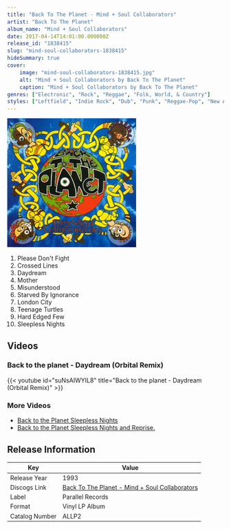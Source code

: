 ```yaml
---
title: "Back To The Planet - Mind + Soul Collaborators"
artist: "Back To The Planet"
album_name: "Mind + Soul Collaborators"
date: 2017-04-14T14:01:00.000000Z
release_id: "1838415"
slug: "mind-soul-collaborators-1838415"
hideSummary: true
cover:
    image: "mind-soul-collaborators-1838415.jpg"
    alt: "Mind + Soul Collaborators by Back To The Planet"
    caption: "Mind + Soul Collaborators by Back To The Planet"
genres: ["Electronic", "Rock", "Reggae", "Folk, World, & Country"]
styles: ["Leftfield", "Indie Rock", "Dub", "Punk", "Reggae-Pop", "New Age", "Techno", "Ska", "Ambient", "Acid", "Tribal", "Folk"]
---
```


![Mind + Soul Collaborators by Back To The Planet](mind-soul-collaborators-1838415.jpg)

<!-- section break -->

1. Please Don't Fight
2. Crossed Lines
3. Daydream
4. Mother
5. Misunderstood
6. Starved By Ignorance
7. London City
8. Teenage Turtles
9. Hard Edged Few
10. Sleepless Nights

<!-- section break -->




## Videos
### Back to the planet - Daydream (Orbital Remix)
{{< youtube id="suNsAIWYIL8" title="Back to the planet - Daydream (Orbital Remix)" >}}<br>

### More Videos

- [Back to the Planet   Sleepless Nights](https://www.youtube.com/watch?v=aDdBekh_jhA)
- [Back to the Planet Sleepless Nights and Reprise.](https://www.youtube.com/watch?v=lNSEV-_tJh0)


## Release Information
|  Key           | Value                                                |
| ---------------| ---------------------------------------------------- |
| Release Year   | 1993                                   |
| Discogs Link   | [Back To The Planet - Mind + Soul Collaborators](https://www.discogs.com/release/1838415-Back-To-The-Planet-Mind-Soul-Collaborators) |
| Label          | Parallel Records |
| Format         | Vinyl LP Album |
| Catalog Number | ALLP2 |
